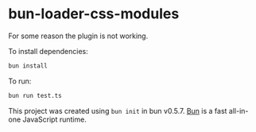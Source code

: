 # bun-loader-css-modules

For some reason the plugin is not working.

To install dependencies:

```bash
bun install
```

To run:

```bash
bun run test.ts
```

This project was created using `bun init` in bun v0.5.7. [Bun](https://bun.sh) is a fast all-in-one JavaScript runtime.
